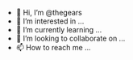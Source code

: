 - 👋 Hi, I’m @thegears
- 👀 I’m interested in ...
- 🌱 I’m currently learning ...
- 💞️ I’m looking to collaborate on ...
- 📫 How to reach me ...

<!---
thegears/thegears is a ✨ special ✨ repository because its `README.md` (this file) appears on your GitHub profile.
You can click the Preview link to take a look at your changes.
--->
